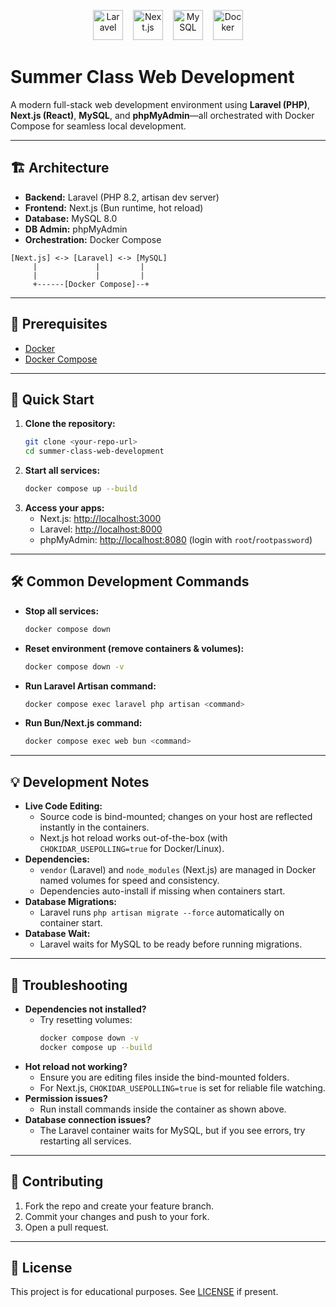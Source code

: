 <p align="center">
  <img src="https://laravel.com/img/logomark.min.svg" alt="Laravel" height="48" style="margin-right: 12px;"/>
  <img src="https://uxwing.com/wp-content/themes/uxwing/download/brands-and-social-media/nextjs-icon.svg" alt="Next.js" height="48" style="margin-right: 12px;"/>
  <img src="https://www.vectorlogo.zone/logos/mysql/mysql-official.svg" alt="MySQL" height="48" style="margin-right: 12px;"/>
  <img src="https://www.docker.com/wp-content/uploads/2022/03/Moby-logo.png" alt="Docker" height="48"/>
</p>

# Summer Class Web Development

A modern full-stack web development environment using **Laravel (PHP)**, **Next.js (React)**, **MySQL**, and **phpMyAdmin**—all orchestrated with Docker Compose for seamless local development.

---

## 🏗️ Architecture

- **Backend:** Laravel (PHP 8.2, artisan dev server)
- **Frontend:** Next.js (Bun runtime, hot reload)
- **Database:** MySQL 8.0
- **DB Admin:** phpMyAdmin
- **Orchestration:** Docker Compose

```
[Next.js] <-> [Laravel] <-> [MySQL]
     |             |         |
     |             |         |
     +------[Docker Compose]--+
```

---

## 🚦 Prerequisites

- [Docker](https://www.docker.com/get-started)
- [Docker Compose](https://docs.docker.com/compose/)

---

## 🚀 Quick Start

1. **Clone the repository:**
   ```sh
   git clone <your-repo-url>
   cd summer-class-web-development
   ```
2. **Start all services:**
   ```sh
   docker compose up --build
   ```
3. **Access your apps:**
   - Next.js: [http://localhost:3000](http://localhost:3000)
   - Laravel: [http://localhost:8000](http://localhost:8000)
   - phpMyAdmin: [http://localhost:8080](http://localhost:8080) (login with `root`/`rootpassword`)

---

## 🛠️ Common Development Commands

- **Stop all services:**
  ```sh
  docker compose down
  ```
- **Reset environment (remove containers & volumes):**
  ```sh
  docker compose down -v
  ```
- **Run Laravel Artisan command:**
  ```sh
  docker compose exec laravel php artisan <command>
  ```
- **Run Bun/Next.js command:**
  ```sh
  docker compose exec web bun <command>
  ```

---

## 💡 Development Notes

- **Live Code Editing:**
  - Source code is bind-mounted; changes on your host are reflected instantly in the containers.
  - Next.js hot reload works out-of-the-box (with `CHOKIDAR_USEPOLLING=true` for Docker/Linux).
- **Dependencies:**
  - `vendor` (Laravel) and `node_modules` (Next.js) are managed in Docker named volumes for speed and consistency.
  - Dependencies auto-install if missing when containers start.
- **Database Migrations:**
  - Laravel runs `php artisan migrate --force` automatically on container start.
- **Database Wait:**
  - Laravel waits for MySQL to be ready before running migrations.

---

## 🧰 Troubleshooting

- **Dependencies not installed?**
  - Try resetting volumes:
    ```sh
    docker compose down -v
    docker compose up --build
    ```
- **Hot reload not working?**
  - Ensure you are editing files inside the bind-mounted folders.
  - For Next.js, `CHOKIDAR_USEPOLLING=true` is set for reliable file watching.
- **Permission issues?**
  - Run install commands inside the container as shown above.
- **Database connection issues?**
  - The Laravel container waits for MySQL, but if you see errors, try restarting all services.

---

## 🤝 Contributing

1. Fork the repo and create your feature branch.
2. Commit your changes and push to your fork.
3. Open a pull request.

---

## 📄 License

This project is for educational purposes. See [LICENSE](LICENSE) if present.
